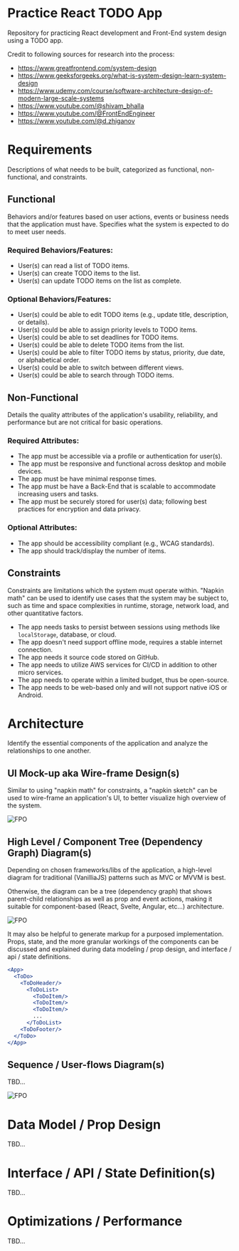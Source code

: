 # Practice React TODO App
Repository for practicing React development and Front-End system design using a TODO app. 

Credit to following sources for research into the process:

- https://www.greatfrontend.com/system-design
- https://www.geeksforgeeks.org/what-is-system-design-learn-system-design
- https://www.udemy.com/course/software-architecture-design-of-modern-large-scale-systems
- https://www.youtube.com/@shivam_bhalla
- https://www.youtube.com/@FrontEndEngineer
- https://www.youtube.com/@d.zhiganov

# Requirements
Descriptions of what needs to be built, categorized as functional, non-functional, and constraints.

## Functional
Behaviors and/or features based on user actions, events or business needs that the application must have. Specifies what the system is expected to do to meet user needs.

### Required Behaviors/Features:
- User(s) can read a list of TODO items.
- User(s) can create TODO items to the list.
- User(s) can update TODO items on the list as complete.

### Optional Behaviors/Features:
- User(s) could be able to edit TODO items (e.g., update title, description, or details).
- User(s) could be able to assign priority levels to TODO items.
- User(s) could be able to set deadlines for TODO items.
- User(s) could be able to delete TODO items from the list.
- User(s) could be able to filter TODO items by status, priority, due date, or alphabetical order.
- User(s) could be able to switch between different views.
- User(s) could be able to search through TODO items.

## Non-Functional
Details the quality attributes of the application's usability, reliability, and performance but are not critical for basic operations.

### Required Attributes:
- The app must be accessible via a profile or authentication for user(s).
- The app must be responsive and functional across desktop and mobile devices.
- The app must be have minimal response times.
- The app must be have a Back-End that is scalable to accommodate increasing users and tasks.
- The app must be securely stored for user(s) data; following best practices for encryption and data privacy.

### Optional Attributes:
- The app should be accessibility compliant (e.g., WCAG standards).
- The app should track/display the number of items.

## Constraints
Constraints are limitations which the system must operate within. "Napkin math" can be used to identify use cases that the system may be subject to, such as time and space complexities in runtime, storage, network load, and other quantitative factors.

- The app needs tasks to persist between sessions using methods like `localStorage`, database, or cloud.
- The app doesn't need support offline mode, requires a stable internet connection.
- The app needs it source code stored on GitHub.
- The app needs to utilize AWS services for CI/CD in addition to other micro services.
- The app needs to operate within a limited budget, thus be open-source.
- The app needs to be web-based only and will not support native iOS or Android.

# Architecture
Identify the essential components of the application and analyze the relationships to one another.

## UI Mock-up aka Wire-frame Design(s)
Similar to using "napkin math" for constraints, a "napkin sketch" can be used to wire-frame an application's UI, to better visualize high overview of the system.

![FPO](./docs/images/fpo.png)

## High Level / Component Tree (Dependency Graph) Diagram(s)
Depending on chosen frameworks/libs of the application, a high-level diagram for traditional (VanilliaJS) patterns such as MVC or MVVM is best. 

Otherwise, the diagram can be a tree (dependency graph) that shows parent-child relationships as well as prop and event actions, making it suitable for component-based (React, Svelte, Angular, etc...) architecture. 

![FPO](./docs/images/fpo.png)

It may also be helpful to generate markup for a purposed implementation. Props, state, and the more granular workings of the components can be discussed and explained during data modeling / prop design, and interface / api / state definitions.

```jsx
<App>
  <ToDo>
    <ToDoHeader/>
      <ToDoList>
        <ToDoItem/>
        <ToDoItem/>
        <ToDoItem/>		
        ...		
      </ToDoList>
    <ToDoFooter/>
  </ToDo>
</App>
```

## Sequence / User-flows Diagram(s)
TBD...

![FPO](./docs/images/fpo.png)

# Data Model / Prop Design
TBD...

# Interface / API / State Definition(s)
TBD...

# Optimizations / Performance
TBD...